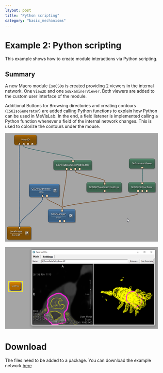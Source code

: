 ```yaml
---
layout: post
title: "Python scripting"
category: "basic_mechanisms"
---
```


# Example 2: Python scripting
This example shows how to create module interactions via Python scripting.

## Summary
A new Macro module `IsoCSOs` is created providing 2 viewers in the internal network. One `View2D` and one `SoExaminerViewer`. Both viewers are added to the custom user interface of the module.

Additional Buttons for Browsing directories and creating contours (`CSOIsoGenerator`) are added calling Python functions to explain how Python can be used in MeVisLab. In the end, a field listener is implemented calling a Python function whenever a field of the internal network changes. This is used to colorize the contours under the mouse.

![Screenshot](/examples/basic_mechanisms/macro_modules_and_module_interaction/example2/image2.png)

![Screenshot](/examples/basic_mechanisms/macro_modules_and_module_interaction/example2/image.png)

# Download
The files need to be added to a package. You can download the example network [here](/examples/basic_mechanisms/macro_modules_and_module_interaction/example2/ScriptingExample2.zip)
